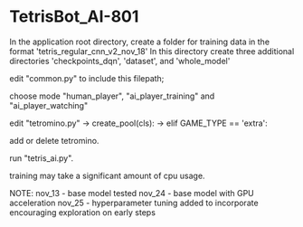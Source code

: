 # TetrisBot_AI-801
In the application root directory, create a folder for training data in the format 'tetris_regular_cnn_v2_nov_18'
In this directory create three additional directories 'checkpoints_dqn', 'dataset', and 'whole_model'

edit "common.py" to include this filepath;

choose mode "human_player", "ai_player_training" and "ai_player_watching"

edit "tetromino.py" -> create_pool(cls): -> elif GAME_TYPE == 'extra':

add or delete tetromino.

run "tetris_ai.py".

training may take a significant amount of cpu usage.


NOTE:
nov_13 - base model tested
nov_24 - base model with GPU acceleration
nov_25 - hyperparameter tuning added to incorporate encouraging exploration on early steps